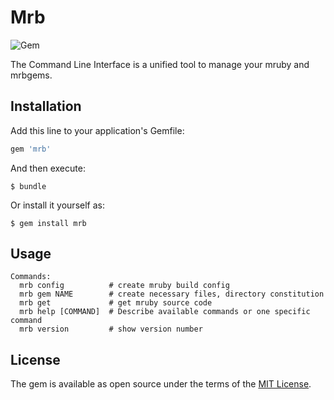 # Mrb

![Gem](https://img.shields.io/gem/v/formatador.svg)

The Command Line Interface is a unified tool to manage your mruby and mrbgems.

## Installation

Add this line to your application's Gemfile:

```ruby
gem 'mrb'
```

And then execute:

    $ bundle

Or install it yourself as:

    $ gem install mrb

## Usage

```
Commands:
  mrb config          # create mruby build config
  mrb gem NAME        # create necessary files, directory constitution
  mrb get             # get mruby source code
  mrb help [COMMAND]  # Describe available commands or one specific command
  mrb version         # show version number
```


## License

The gem is available as open source under the terms of the [MIT License](http://opensource.org/licenses/MIT).


